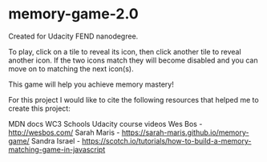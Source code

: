 # memory-game-2.0

Created for Udacity FEND nanodegree.

To play, click on a tile to reveal its icon, then click another tile to reveal another icon.
If the two icons match they will become disabled and you can move on to matching the next icon(s).

This game will help you achieve memory mastery!

For this project I would like to cite the following resources that helped me to create this project:

MDN docs
WC3 Schools
Udacity course videos
Wes Bos - http://wesbos.com/
Sarah Maris - https://sarah-maris.github.io/memory-game/
Sandra Israel - https://scotch.io/tutorials/how-to-build-a-memory-matching-game-in-javascript
